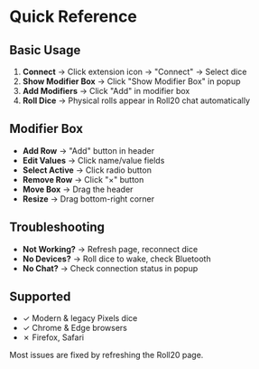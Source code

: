 # Quick Reference

## Basic Usage
1. **Connect** → Click extension icon → "Connect" → Select dice
2. **Show Modifier Box** → Click "Show Modifier Box" in popup
3. **Add Modifiers** → Click "Add" in modifier box
4. **Roll Dice** → Physical rolls appear in Roll20 chat automatically

## Modifier Box
- **Add Row** → "Add" button in header
- **Edit Values** → Click name/value fields
- **Select Active** → Click radio button
- **Remove Row** → Click "×" button
- **Move Box** → Drag the header
- **Resize** → Drag bottom-right corner

## Troubleshooting
- **Not Working?** → Refresh page, reconnect dice
- **No Devices?** → Roll dice to wake, check Bluetooth
- **No Chat?** → Check connection status in popup

## Supported
- ✓ Modern & legacy Pixels dice
- ✓ Chrome & Edge browsers  
- ✗ Firefox, Safari

Most issues are fixed by refreshing the Roll20 page.

